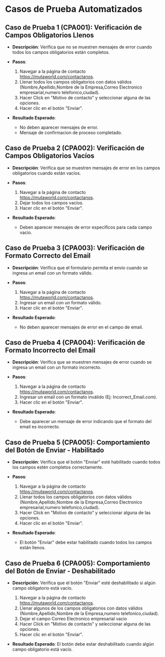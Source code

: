 # Casos de Prueba Automatizados

## Caso de Prueba 1 (CPA001): Verificación de Campos Obligatorios Llenos
- **Descripción**: Verifica que no se muestren mensajes de error cuando todos los campos obligatorios están completos.

- **Pasos**:
  1. Navegar a la página de contacto https://mutaworld.com/contactanos.
  2. Llenar todos los campos obligatorios con datos válidos (Nombre,Apellido,Nombre de la Empresa,Correo Electronico empresarial,numero telefonico,ciudad).
  3. Hacer Click en "Motivo de contacto" y seleccionar alguna de las opciones.
  4. Hacer clic en el botón "Enviar".
   
- **Resultado Esperado**: 
    - No deben aparecer mensajes de error.
    - Mensaje de confirmacion de proceso completado.

## Caso de Prueba 2 (CPA002): Verificación de Campos Obligatorios Vacíos
- **Descripción**: Verifica que se muestren mensajes de error en los campos obligatorios cuando están vacíos.

- **Pasos**:
  1. Navegar a la página de contacto https://mutaworld.com/contactanos.
  2. Dejar todos los campos vacíos.
  3. Hacer clic en el botón "Enviar".

- **Resultado Esperado**: 
  - Deben aparecer mensajes de error específicos para cada campo vacío.

## Caso de Prueba 3 (CPA003): Verificación de Formato Correcto del Email
- **Descripción**: Verifica que el formulario permita el envío cuando se ingresa un email con un formato válido.

- **Pasos**:
  1. Navegar a la página de contacto https://mutaworld.com/contactanos.
  2. Ingresar un email con un formato válido.
  3. Hacer clic en el botón "Enviar".

- **Resultado Esperado**: 
  - No deben aparecer mensajes de error en el campo de email.

## Caso de Prueba 4 (CPA004): Verificación de Formato Incorrecto del Email
- **Descripción**: Verifica que se muestren mensajes de error cuando se ingresa un email con un formato incorrecto.

- **Pasos**:
  1. Navegar a la página de contacto https://mutaworld.com/contactanos.
  2. Ingresar un email con un formato inválido (Ej: Incorrect_Email.com).
  3. Hacer clic en el botón "Enviar".

- **Resultado Esperado**: 
  - Debe aparecer un mensaje de error indicando que el formato del email es incorrecto.

## Caso de Prueba 5 (CPA005): Comportamiento del Botón de Enviar - Habilitado
- **Descripción**: Verifica que el botón "Enviar" esté habilitado cuando todos los campos estén completos correctamente.

- **Pasos**:
  1. Navegar a la página de contacto https://mutaworld.com/contactanos.
  2. Llenar todos los campos obligatorios con datos válidos (Nombre,Apellido,Nombre de la Empresa,Correo Electronico empresarial,numero telefonico,ciudad).
  3. Hacer Click en "Motivo de contacto" y seleccionar alguna de las opciones.
  4. Hacer clic en el botón "Enviar".

- **Resultado Esperado**: 
  -  El botón "Enviar" debe estar habilitado cuando todos los campos están llenos.

## Caso de Prueba 6 (CPA005): Comportamiento del Botón de Enviar - Deshabilitado
- **Descripción**: Verifica que el botón "Enviar" esté deshabilitado si algún campo obligatorio está vacío.

  1. Navegar a la página de contacto https://mutaworld.com/contactanos.
  2. Llenar algunos de los campos obligatorios con datos válidos (Nombre,Apellido,Nombre de la Empresa,numero telefonico,ciudad).
  3. Dejar el campo Correo Electronico empresarial vacio
  4. Hacer Click en "Motivo de contacto" y seleccionar alguna de las opciones.
  5. Hacer clic en el botón "Enviar".

- **Resultado Esperado**: El botón debe estar deshabilitado cuando algún campo obligatorio está vacío.